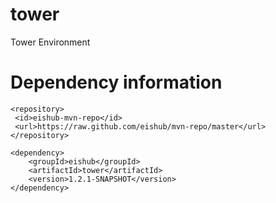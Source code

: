 tower
=====

Tower Environment

Dependency information 
=====================

```
<repository>
 <id>eishub-mvn-repo</id>
 <url>https://raw.github.com/eishub/mvn-repo/master</url>
</repository>
```
	
```	
<dependency>
	<groupId>eishub</groupId>
	<artifactId>tower</artifactId>
	<version>1.2.1-SNAPSHOT</version>
</dependency>
```


